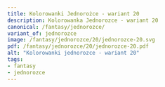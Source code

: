 ```yaml
---
title: Kolorowanki Jednorożce - wariant 20
description: Kolorowanka Jednorozce - wariant 20
canonical: /fantasy/jednorozce/
variant_of: jednorozce
image: /fantasy/jednorozce/20/jednorozce-20.svg
pdf: /fantasy/jednorozce/20/jednorozce-20.pdf
alt: "Kolorowanki jednorozce - wariant 20"
tags:
- fantasy
- jednorozce
---
```

